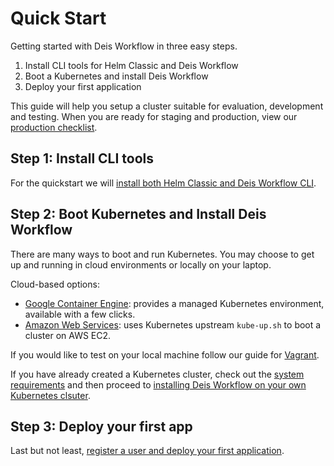 # Quick Start

Getting started with Deis Workflow in three easy steps.

1. Install CLI tools for Helm Classic and Deis Workflow
2. Boot a Kubernetes and install Deis Workflow
3. Deploy your first application

This guide will help you setup a cluster suitable for evaluation, development and testing. When you are ready for staging and production, view our [production checklist](../managing-workflow/production-deployments.md).

## Step 1: Install CLI tools

For the quickstart we will [install both Helm Classic and Deis Workflow CLI](install-cli-tools.md).

## Step 2: Boot Kubernetes and Install Deis Workflow

There are many ways to boot and run Kubernetes. You may choose to get up and running in cloud environments or locally on
your laptop.

Cloud-based options:

* [Google Container Engine](provider/gke/boot.md): provides a managed Kubernetes environment, available with a few clicks.
* [Amazon Web Services](provider/aws/boot.md): uses Kubernetes upstream `kube-up.sh` to boot a cluster on AWS EC2.

If you would like to test on your local machine follow our guide for [Vagrant](provider/vagrant/boot.md).

If you have already created a Kubernetes cluster, check out the [system requirements](../installing-workflow/system-requirements.md) and then proceed to [installing Deis Workflow on your own Kubernetes clsuter](../installing-workflow/index.md).

## Step 3: Deploy your first app

Last but not least, [register a user and deploy your first application](deploy-an-app.md).
